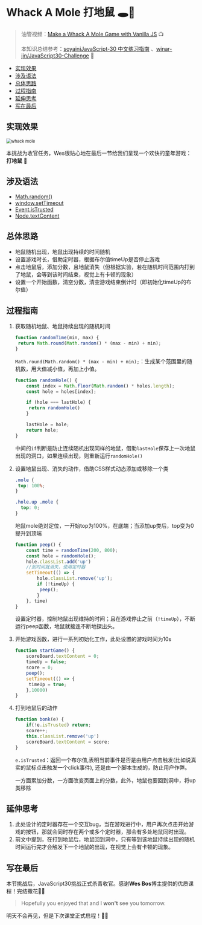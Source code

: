 # Whack A Mole 打地鼠 🕳🐹

> 油管视频：[Make a Whack A Mole Game with Vanilla JS](https://www.youtube.com/watch?v=toNFfAaWghU&list=PLu8EoSxDXHP6CGK4YVJhL_VWetA865GOH&index=30) 📺
>
> 本知识总结参考：[soyainiJavaScript-30 中文练习指南](https://github.com/soyaine/JavaScript30) 、[winar-jin/JavaScript30-Challenge](https://github.com/winar-jin/JavaScript30-Challenge) 🦥



 * [实现效果](#实现效果)
  * [涉及语法](#涉及语法)
  * [总体思路](#总体思路)
  * [过程指南](#过程指南)
  * [延伸思考](#延伸思考)
  * [写在最后](#写在最后)



## 实现效果

<img src="https://picgo-bed-1305701422.cos.ap-shanghai.myqcloud.com/picgo/20210602154022.gif" alt="whack mole" style="zoom:80%;" />

本挑战为收官任务，Wes很贴心地在最后一节给我们呈现一个欢快的童年游戏：**打地鼠** 💛



## 涉及语法

- [Math.random()](https://developer.mozilla.org/zh-CN/docs/Web/JavaScript/Reference/Global_Objects/Math/random)
- [window.setTimeout](https://developer.mozilla.org/zh-CN/docs/Web/API/WindowOrWorkerGlobalScope/setTimeout)
- [Event.isTrusted](https://developer.mozilla.org/zh-CN/docs/Web/API/Event/isTrusted)
- [Node.textContent](https://developer.mozilla.org/zh-CN/docs/Web/API/Node/textContent#%E4%B8%8E_innerText_%E7%9A%84%E5%8C%BA%E5%88%AB)



## 总体思路

- 地鼠随机出现，地鼠出现持续的时间随机
- 设置游戏时长，借助定时器，根据布尔值timeUp是否停止游戏
- 点击地鼠后，添加分数，且地鼠消失（但根据实验，若在随机时间范围内打到了地鼠，会等到该时间结束，视觉上有卡顿的现象）
- 设置一个开始函数，清空分数，清空游戏结束倒计时（即初始化timeUp的布尔值）



## 过程指南

1. 获取随机地鼠、地鼠持续出现的随机时间

   ```js
   function randomTime(min, max) {
   	return Math.round(Math.random() * (max - min) + min);
   }
   ```
   `Math.round(Math.random() * (max - min) + min);`：生成某个范围里的随机数，用大值减小值，再加上小值。
   
   ```js
   function randomHole() {
       const index = Math.floor(Math.random() * holes.length);
       const hole = holes[index];
   
       if (hole === lastHole) {
       	return randomHole()
       }
   
       lastHole = hole;
       return hole;
   }
   ```

   中间的`if`判断是防止连续随机出现同样的地鼠，借助`lastHole`保存上一次地鼠出现的洞口，如果连续出现，则重新运行`randomHole()`

2. 设置地鼠出现、消失的动作，借助CSS样式动态添加或移除一个类

   ```css
   .mole {
   	top: 100%;
   }
   
   .hole.up .mole {
     top: 0;
   }
   ```

   地鼠mole绝对定位，一开始top为100%，在底端；当添加up类后，top变为0提升到顶端

   ```js
   function peep() {
       const time = randomTime(200, 800);
       const hole = randomHole();
       hole.classList.add('up')
       //到时间就消失，使用定时器
       setTimeout(() => {
           hole.classList.remove('up');
           if (!timeUp) {
           	peep();
           }
       }, time)
   }
   ```

   设置定时器，控制地鼠出现维持的时间；且在游戏停止之前（`!timeUp`），不断运行peep函数，地鼠就接连不断地探出头。

3. 开始游戏函数，进行一系列初始化工作，此处设置的游戏时间为10s

   ```js
   function startGame() {
       scoreBoard.textContent = 0;
       timeUp = false;
       score = 0;
       peep();
       setTimeout(() => {
       	timeUp = true;
       },10000)
   }
   ```

4. 打到地鼠后的动作

   ```js
   function bonk(e) {
       if(!e.isTrusted) return;
       score++;
       this.classList.remove('up')
       scoreBoard.textContent = score;
   }
   ```

   `e.isTrusted`：返回一个布尔值,表明当前事件是否是由用户点击触发(比如说真实的鼠标点击触发一个click事件), 还是由一个脚本生成的，防止用户作弊。

   一方面累加分数，一方面改变页面上的分数，此外，地鼠也要回到洞中，将up类移除



## 延伸思考

1. 此处设计的定时器存在一个交互bug，当在游戏进行中，用户再次点击开始游戏的按钮，那就会同时存在两个或多个定时器，那会有多处地鼠同时出现。
2. 前文中提到，在打到地鼠后，地鼠回到洞中，只有等到该地鼠持续出现的随机时间运行完才会触发下一个地鼠的出现，在视觉上会有卡顿的现象。



## 写在最后

本节挑战后，JavaScript30挑战正式杀青收官。感谢**Wes Bos**博主提供的优质课程！完结撒花🎉✨

> Hopefully you enjoyed that and I **won't** see you tomorrow. 

明天不会再见，但是下次课堂正式启程！💛💙